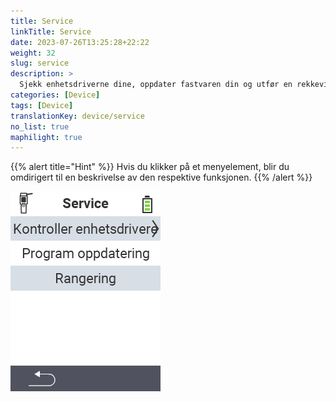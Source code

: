 ```yaml
---
title: Service
linkTitle: Service
date: 2023-07-26T13:25:28+22:22
weight: 32
slug: service
description: >
  Sjekk enhetsdriverne dine, oppdater fastvaren din og utfør en rekkeviddetest
categories: [Device]
tags: [Device]
translationKey: device/service
no_list: true
maphilight: true
---
```

{{% alert title="Hint" %}}
Hvis du klikker på et menyelement, blir du omdirigert til en beskrivelse av den respektive funksjonen.
{{% /alert %}}

<img src="menu.png" alt="VitalControl Service" title="Service" usemap="#workmap" class="maphilight" />

<map name="workmap">
  <area shape="rect" coords="2,42,238,82" alt="Sjekk enhetsdrivere" title="Instruksjonene for å sjekke enhetsdriverne dine finner du her&#10;Museklikk: åpne dokumentasjon" href="/no/docs/diagnosis/hardware/">
  <area shape="rect" coords="2,82,238,122" alt="Fastvareoppdatering" title="Instruksjonene for å oppdatere fastvaren din finner du her&#10;Museklikk: åpne dokumentasjon" href="/no/docs/firmware/update/">
  <area shape="rect" coords="2,122,238,162" alt="Rekkeviddetest" title="Instruksjonene for å utføre en rekkeviddetest finner du her&#10;Museklikk: åpne dokumentasjon" href="/no/docs/diagnosis/rfid-scan/">

  <area shape="rect" coords="2,282,120,319" alt="Tilbake" title="Hopp tilbake på nivå&#10;Museklikk: åpne dokumentasjon" href="/no/docs/device/">
</map>
